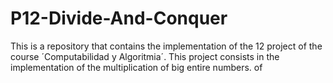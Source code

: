 # P12-Divide-And-Conquer
This is a repository that contains the implementation of the 12 project of the course ´Computabilidad y Algoritmia´. This project consists in the implementation of the multiplication of big entire numbers. of 
